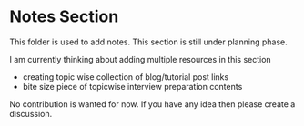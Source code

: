 # Notes Section
This folder is used to add notes. This section is still under planning phase. 

I am currently thinking about adding multiple resources in this section
- creating topic wise collection of blog/tutorial post links
- bite size piece of topicwise interview preparation contents

No contribution is wanted for now. If you have any idea then please create a discussion.